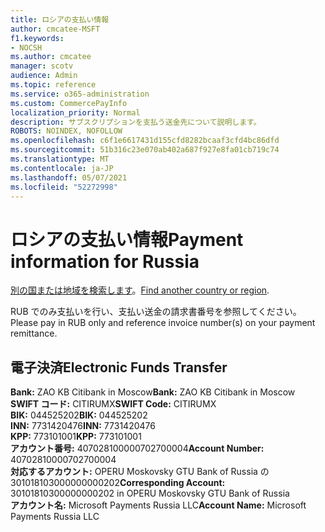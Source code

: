 ```yaml
---
title: ロシアの支払い情報
author: cmcatee-MSFT
f1.keywords:
- NOCSH
ms.author: cmcatee
manager: scotv
audience: Admin
ms.topic: reference
ms.service: o365-administration
ms.custom: CommercePayInfo
localization_priority: Normal
description: サブスクリプションを支払う送金先について説明します。
ROBOTS: NOINDEX, NOFOLLOW
ms.openlocfilehash: c6f1e6617431d155cfd8282bcaaf3cfd4bc86dfd
ms.sourcegitcommit: 51b316c23e070ab402a687f927e8fa01cb719c74
ms.translationtype: MT
ms.contentlocale: ja-JP
ms.lasthandoff: 05/07/2021
ms.locfileid: "52272998"
---
```

# <a name="payment-information-for-russia"></a><span data-ttu-id="fe18a-103">ロシアの支払い情報</span><span class="sxs-lookup"><span data-stu-id="fe18a-103">Payment information for Russia</span></span>

<span data-ttu-id="fe18a-104">[別の国または地域を検索します](../billing-and-payments/pay-for-your-subscription.md)。</span><span class="sxs-lookup"><span data-stu-id="fe18a-104">[Find another country or region](../billing-and-payments/pay-for-your-subscription.md).</span></span>

<span data-ttu-id="fe18a-105">RUB でのみ支払いを行い、支払い送金の請求書番号を参照してください。</span><span class="sxs-lookup"><span data-stu-id="fe18a-105">Please pay in RUB only and reference invoice number(s) on your payment remittance.</span></span>

## <a name="electronic-funds-transfer"></a><span data-ttu-id="fe18a-106">電子決済</span><span class="sxs-lookup"><span data-stu-id="fe18a-106">Electronic Funds Transfer</span></span>

<span data-ttu-id="fe18a-107">**Bank:** ZAO KB Citibank in Moscow</span><span class="sxs-lookup"><span data-stu-id="fe18a-107">**Bank:** ZAO KB Citibank in Moscow</span></span>  
<span data-ttu-id="fe18a-108">**SWIFT コード:** CITIRUMX</span><span class="sxs-lookup"><span data-stu-id="fe18a-108">**SWIFT Code:** CITIRUMX</span></span>  
<span data-ttu-id="fe18a-109">**BIK:** 044525202</span><span class="sxs-lookup"><span data-stu-id="fe18a-109">**BIK:** 044525202</span></span>  
<span data-ttu-id="fe18a-110">**INN:** 7731420476</span><span class="sxs-lookup"><span data-stu-id="fe18a-110">**INN:** 7731420476</span></span>  
<span data-ttu-id="fe18a-111">**KPP:** 773101001</span><span class="sxs-lookup"><span data-stu-id="fe18a-111">**KPP:** 773101001</span></span>  
<span data-ttu-id="fe18a-112">**アカウント番号:** 407028100000702700004</span><span class="sxs-lookup"><span data-stu-id="fe18a-112">**Account Number:** 40702810000702700004</span></span>  
<span data-ttu-id="fe18a-113">**対応するアカウント:** OPERU Moskovsky GTU Bank of Russia の 301018103000000000202</span><span class="sxs-lookup"><span data-stu-id="fe18a-113">**Corresponding Account:** 30101810300000000202 in OPERU Moskovsky GTU Bank of Russia</span></span>  
<span data-ttu-id="fe18a-114">**アカウント名:** Microsoft Payments Russia LLC</span><span class="sxs-lookup"><span data-stu-id="fe18a-114">**Account Name:** Microsoft Payments Russia LLC</span></span>